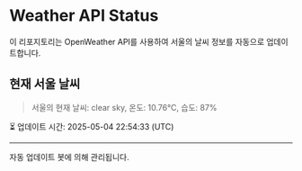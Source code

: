 
# Weather API Status

이 리포지토리는 OpenWeather API를 사용하여 서울의 날씨 정보를 자동으로 업데이트합니다.

## 현재 서울 날씨
> 서울의 현재 날씨: clear sky, 온도: 10.76°C, 습도: 87%

⏳ 업데이트 시간: 2025-05-04 22:54:33 (UTC)

---
자동 업데이트 봇에 의해 관리됩니다.
